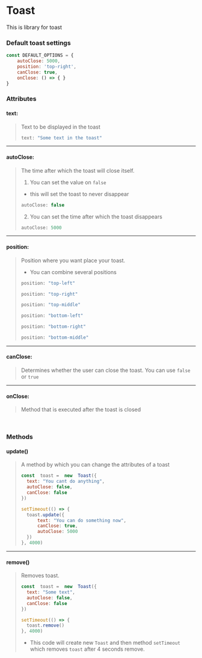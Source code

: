 


# Toast
This is library for toast

### Default toast settings
```js
const DEFAULT_OPTIONS = {
    autoClose: 5000,
    position: 'top-right',
    canClose: true,
    onClose: () => { }
}
```
### Attributes
#### text: 
> Text to be displayed in the toast
>```js
>text: "Some text in the toast"
>```
 - - - 
 #### autoClose:  
> The time after which the toast will close itself.
>1. You can set the value on `false`
> - this will set the toast to never disappear
>```js 
>autoClose: false
>```
>2. You can set the time after which the toast disappears
>```js
>autoClose: 5000
>```
- - -

 #### position: 
> Position where you want place your toast.
> - You can combine several positions
> ```js 
>position: "top-left"
>```
> ```js 
>position: "top-right"
>```
> ```js 
>position: "top-middle"
>```
>```js
>position: "bottom-left"
>```
> ```js 
>position: "bottom-right"
>```
> ```js 
>position: "bottom-middle"
>```
 - - -
#### canClose:
> Determines whether the user can close the toast.
> You can use `false` or `true`
 - - -
 #### onClose: 
> Method that is executed after the toast is closed

&nbsp;
### Methods
 #### update()
> A method by which you can change the attributes of a toast
>```js
>const  toast =  new  Toast({
>	text: "You cant do anything",
>	autoClose: false,
>	canClose: false
>})
>
>setTimeout(() => {
>	toast.update({
>		text: "You can do something now",
>		canClose: true,
>		autoClose: 5000
>	})
>}, 4000)
>```
- - -
 #### remove()
> Removes toast.
>```js
>const  toast =  new  Toast({
>	text: "Some text",
>	autoClose: false,
>	canClose: false
>})
>
>setTimeout(() => {
>	toast.remove()
>}, 4000)
>```
> - This code will create new `Toast` and then method `setTimeout` which removes `toast` after 4 seconds remove.





